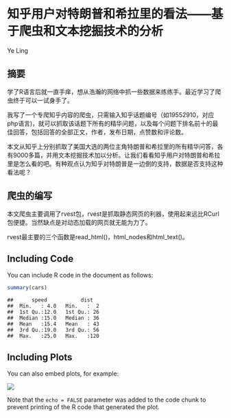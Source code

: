 知乎用户对特朗普和希拉里的看法——基于爬虫和文本挖掘技术的分析
================
Ye Ling

摘要
----

学了R语言后就一直手痒，想从浩瀚的网络中抓一些数据来练练手。最近学习了爬虫终于可以一试身手了。

我写了一个专爬知乎内容的爬虫，只需输入知乎话题编号（如19552910，对应php语言)，就可以抓取该话题下所有的精华问题，以及每个问题下排名前十的最佳回答，包括回答的全部正文，作者，发布日期，点赞数和评论数。

本文从知乎上分别抓取了美国大选的两位主角特朗普和希拉里的所有精华问答，各有9000多篇，并用文本挖掘技术加以分析。让我们看看知乎用户对特朗普和希拉里是怎么看的吧。有种观点认为知乎对特朗普是一边倒的支持，数据是否支持这种看法呢？

爬虫的编写
----------

本文爬虫主要调用了rvest包，rvest是抓取静态网页的利器，使用起来远比RCurl包便捷。当然缺点是对动态加载的网页就无能为力了。

rvest最主要的三个函数是read\_html()，html\_nodes和html\_text()。

Including Code
--------------

You can include R code in the document as follows:

``` r
summary(cars)
```

    ##      speed           dist    
    ##  Min.   : 4.0   Min.   :  2  
    ##  1st Qu.:12.0   1st Qu.: 26  
    ##  Median :15.0   Median : 36  
    ##  Mean   :15.4   Mean   : 43  
    ##  3rd Qu.:19.0   3rd Qu.: 56  
    ##  Max.   :25.0   Max.   :120

Including Plots
---------------

You can also embed plots, for example:

![](知乎用户对特朗普和希拉里的看法_files/figure-markdown_github/pressure-1.png)

Note that the `echo = FALSE` parameter was added to the code chunk to prevent printing of the R code that generated the plot.

